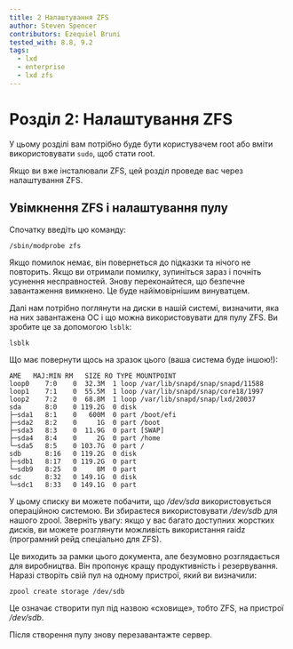 ```yaml
---
title: 2 Налаштування ZFS
author: Steven Spencer
contributors: Ezequiel Bruni
tested_with: 8.8, 9.2
tags:
  - lxd
  - enterprise
  - lxd zfs
---
```


# Розділ 2: Налаштування ZFS

У цьому розділі вам потрібно буде бути користувачем root або вміти використовувати `sudo`, щоб стати root.

Якщо ви вже інсталювали ZFS, цей розділ проведе вас через налаштування ZFS.

## Увімкнення ZFS і налаштування пулу

Спочатку введіть цю команду:

```
/sbin/modprobe zfs
```

Якщо помилок немає, він повернеться до підказки та нічого не повторить. Якщо ви отримали помилку, зупиніться зараз і почніть усунення несправностей. Знову переконайтеся, що безпечне завантаження вимкнено. Це буде найімовірнішим винуватцем.

Далі нам потрібно поглянути на диски в нашій системі, визначити, яка на них завантажена ОС і що можна використовувати для пулу ZFS. Ви зробите це за допомогою `lsblk`:

```
lsblk
```

Що має повернути щось на зразок цього (ваша система буде іншою!):

```
AME   MAJ:MIN RM   SIZE RO TYPE MOUNTPOINT
loop0    7:0    0  32.3M  1 loop /var/lib/snapd/snap/snapd/11588
loop1    7:1    0  55.5M  1 loop /var/lib/snapd/snap/core18/1997
loop2    7:2    0  68.8M  1 loop /var/lib/snapd/snap/lxd/20037
sda      8:0    0 119.2G  0 disk
├─sda1   8:1    0   600M  0 part /boot/efi
├─sda2   8:2    0     1G  0 part /boot
├─sda3   8:3    0  11.9G  0 part [SWAP]
├─sda4   8:4    0     2G  0 part /home
└─sda5   8:5    0 103.7G  0 part /
sdb      8:16   0 119.2G  0 disk
├─sdb1   8:17   0 119.2G  0 part
└─sdb9   8:25   0     8M  0 part
sdc      8:32   0 149.1G  0 disk
└─sdc1   8:33   0 149.1G  0 part
```

У цьому списку ви можете побачити, що */dev/sda* використовується операційною системою. Ви збираєтеся використовувати */dev/sdb* для нашого zpool. Зверніть увагу: якщо у вас багато доступних жорстких дисків, ви можете розглянути можливість використання raidz (програмний рейд спеціально для ZFS).

Це виходить за рамки цього документа, але безумовно розглядається для виробництва. Він пропонує кращу продуктивність і резервування. Наразі створіть свій пул на одному пристрої, який ви визначили:

```
zpool create storage /dev/sdb
```

Це означає створити пул під назвою «сховище», тобто ZFS, на пристрої */dev/sdb*.

Після створення пулу знову перезавантажте сервер.
